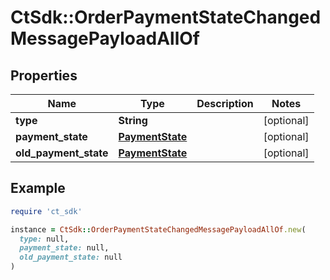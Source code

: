 # CtSdk::OrderPaymentStateChangedMessagePayloadAllOf

## Properties

| Name | Type | Description | Notes |
| ---- | ---- | ----------- | ----- |
| **type** | **String** |  | [optional] |
| **payment_state** | [**PaymentState**](PaymentState.md) |  | [optional] |
| **old_payment_state** | [**PaymentState**](PaymentState.md) |  | [optional] |

## Example

```ruby
require 'ct_sdk'

instance = CtSdk::OrderPaymentStateChangedMessagePayloadAllOf.new(
  type: null,
  payment_state: null,
  old_payment_state: null
)
```

